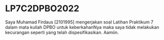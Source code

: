 # LP7C2DPBO2022

Saya Muhamad Firdaus [2101995] mengerjakan soal Latihan Praktikum 7 dalam mata kuliah DPBO untuk keberkahanNya maka saya tidak melakukan kecurangan seperti yang telah dispesifikasikan. Aamiin.
